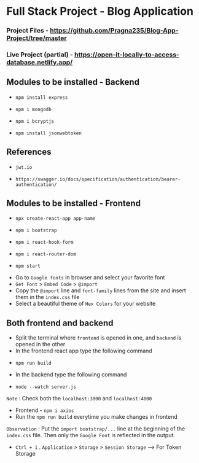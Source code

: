 # Full Stack Project - Blog Application

### Project Files - https://github.com/Pragna235/Blog-App-Project/tree/master
### Live Project (partial) - https://open-it-locally-to-access-database.netlify.app/

## Modules to be installed - Backend

*     npm install express
*     npm i mongodb
*     npm i bcryptjs
*     npm install jsonwebtoken

## References

* `jwt.io`
*     https://swagger.io/docs/specification/authentication/bearer-authentication/

## Modules to be installed - Frontend

*     npx create-react-app app-name
*     npm i bootstrap
*     npm i react-hook-form
*     npm i react-router-dom
*     npm start
* Go to `Google fonts` in browser and select your favorite font
* `Get Font` > `Embed Code` > `@import`
* Copy the `@import` line and `font-family` lines from the site and insert them in the `index.css` file
* Select a beautiful theme of `Hex Colors` for your website

## Both frontend and backend

* Split the terminal where `frontend` is opened in one, and `backend` is opened in the other
* In the frontend react app type the following command
*     npm run build
* In the backend type the following command
*     node --watch server.js
`Note` : Check both the `localhost:3000` and `localhost:4000`

* Frontend - `npm i axios`
* Run the `npm run build` everytime you make changes in frontend

`Observation` : Put the `import bootstrap/...` line at the beginning of the `index.css` file. Then only the `Google Font` is reflected in the output.

* `Ctrl + i` . `Application` > `Storage` > `Session Storage` --> For Token Storage
